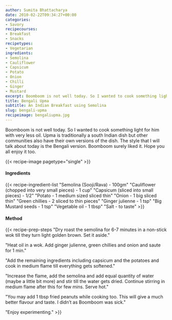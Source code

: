 ```yaml
---
author: Sumita Bhattacharya
date: 2010-02-22T09:34:27+00:00
categories:
- Savory
recipecourses:
- Breakfast
- Snacks
recipetypes:
- Vegetarian
ingredients:
- Semolina
- Cauliflower
- Capsicum
- Potato
- Onion
- Chilli
- Ginger
- Mustard
excerpt: Boomboom is not well today. So I wanted to cook something light for him with very less oil. Upma is traditionally a south Indian dish but other communities also have their own versions of the dish. The style that I will talk about today is the Bengali version. Boomboom surely liked it. Hope you all enjoy it too.
title: Bengali Upma
subtitle: An Indian Breakfast using Semolina
slug: bengali-upma
recipeimage: bengaliupma.jpg
---
```


Boomboom is not well today. So I wanted to cook something light for him with very less oil. Upma is traditionally a south Indian dish but other communities also have their own versions of the dish. The style that I will talk about today is the Bengali version. Boomboom surely liked it. Hope you all enjoy it too.

{{< recipe-image pagetype="single" >}}

#### Ingredients

{{< recipe-ingredient-list
"Semolina (Sooji/Rava) - 100gm"
"Cauliflower (chopped into very small pieces) - 1 cup"
"Capsicum (sliced into small pieces) - 1/2"
"Potato - 1 medium sized sliced thin"
"Onion - 1 big sliced thin"
"Green chillies - 2 sliced to thin pieces"
"Ginger julienne - 1 tsp"
"Big Mustard seeds - 1 tsp"
"Vegetable oil - 1 tbsp"
"Salt - to taste" >}}

#### Method

{{< recipe-prep-steps
"Dry roast the semolina for 6-7 minutes in a non-stick wok till they turn light golden brown. Set it aside."

"Heat oil in a wok. Add ginger julienne, green chillies and onion and saute for 1 min."

"Add the remaining ingredients including capsicum and the potatoes and cook in medium flame till everything gets softened."

"Increase the flame, add the semolina and add equal quantity of water (maybe a little bit more) and stir till the water gets dried. Continue stirring in medium flame after this for few mins. Serve hot."

"You may add 1 tbsp fried peanuts while cooking too. This will give a much better flavour and taste. I didn’t as Boomboom was sick."

"Enjoy experimenting." >}}
